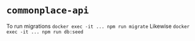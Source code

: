 # `commonplace-api`

To run migrations `docker exec -it ... npm run migrate`
Likewise `docker exec -it ... npm run db:seed`

